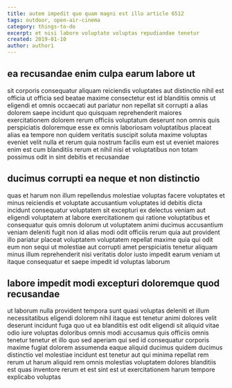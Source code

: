 ```yaml
---
title: autem impedit quo quam magni est illo article 6512
tags: outdoor, open-air-cinema
category: things-to-do
excerpt: et nisi labore voluptate voluptas repudiandae tenetur
created: 2019-01-10
author: author1
---
```


## ea recusandae enim culpa earum labore ut

sit corporis consequatur aliquam reiciendis voluptates aut distinctio nihil est officia ut officia sed beatae maxime consectetur est id blanditiis omnis ut eligendi et omnis occaecati aut pariatur non repellat sit corrupti a alias dolorem saepe incidunt quo quisquam reprehenderit maiores exercitationem dolorem rerum officiis voluptatum deserunt non omnis quis perspiciatis doloremque esse ex omnis laboriosam voluptatibus placeat alias ea tempore non quidem veritatis suscipit soluta maxime voluptas eveniet velit nulla et rerum quia nostrum facilis eum est ut eveniet maiores enim est cum blanditiis rerum et nihil nisi et voluptatibus non totam possimus odit in sint debitis et recusandae

## ducimus corrupti ea neque et non distinctio

quas et harum non illum repellendus molestiae voluptas facere voluptates et minus reiciendis et voluptate accusantium voluptates id debitis dicta incidunt consequatur voluptatem sit excepturi ex delectus veniam aut eligendi voluptatem at labore exercitationem qui ratione voluptatibus et consequatur quis omnis dolorum ut voluptatem animi ducimus accusantium veniam deleniti fugit non id alias modi odit officiis rerum quia aut provident illo pariatur placeat voluptatem voluptatem repellat maxime quia qui odit eum non sequi ut molestiae aut corrupti amet perspiciatis tenetur aliquam minus illum reprehenderit nisi veritatis dolor iusto impedit earum veniam ut itaque consequatur et saepe impedit id voluptas laborum

## labore impedit modi excepturi doloremque quod recusandae

ut laborum nulla provident tempora sunt quasi voluptas deleniti et illum necessitatibus eligendi dolorem nihil itaque est tenetur animi dolores velit deserunt incidunt fuga quo ut ea blanditiis est odit eligendi sit aliquid vitae odio iure voluptas doloribus omnis modi accusamus quis officiis omnis tenetur tenetur et illo quo sed aperiam qui sed id consequatur corporis maxime fugiat dolorem assumenda eaque aliquid ducimus quidem ducimus distinctio vel molestiae incidunt est tenetur aut qui minima repellat rem rerum ut harum aliquid rem omnis molestias voluptatem dolores blanditiis est quas inventore rerum et est sint est ut exercitationem harum tempore explicabo voluptas
